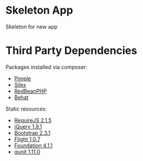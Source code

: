 Skeleton App
============

Skeleton for new app

Third Party Dependencies
========================

Packages installed via composer:

* [Pimple](http://pimple.sensiolabs.org/)
* [Silex](http://silex.sensiolabs.org/)
* [RedBeanPHP](http://redbeanphp.com/)
* [Behat](http://behat.org/)

Static resources:

* [RequireJS 2.1.5](http://requirejs.org/)
* [jQuery 1.9.1](http://jquery.com/)
* [Bootstrap 2.3.1](http://twitter.github.com/bootstrap/)
* [Flight 1.0.7](http://twitter.github.com/flight/)
* [Foundation 4.1.1](http://foundation.zurb.com/)
* [qunit 1.11.0](http://qunitjs.com/)
